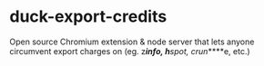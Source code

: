 # duck-export-credits
Open source Chromium extension &amp; node server that lets anyone circumvent export charges on (eg. z***info, h**spot, crun*****e, etc.)
